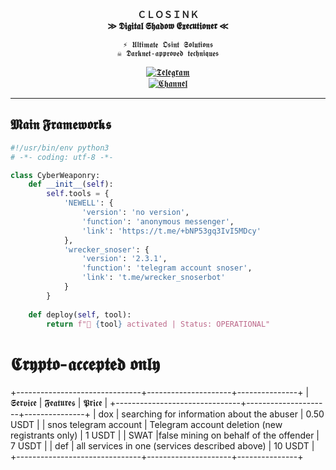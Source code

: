 <div align="center">

  **ＣＬＯＳＩＮＫ**  
**≫ 𝕯𝖎𝖌𝖎𝖙𝖆𝖑 𝕾𝖍𝖆𝖉𝖔𝖜 𝕰𝖝𝖊𝖈𝖚𝖙𝖎𝖔𝖓𝖊𝖗 ≪**  

`⚡ 𝖀𝖑𝖙𝖎𝖒𝖆𝖙𝖊 𝕺𝖘𝖎𝖓𝖙 𝕾𝖔𝖑𝖚𝖙𝖎𝖔𝖓𝖘`  
`☠ 𝕯𝖆𝖗𝖐𝖓𝖊𝖙-𝖆𝖕𝖕𝖗𝖔𝖛𝖊𝖉 𝖙𝖊𝖈𝖍𝖓𝖎𝖖𝖚𝖊𝖘`  

[![𝕿𝖊𝖑𝖊𝖌𝖗𝖆𝖒](https://img.shields.io/badge/𝕮𝖔𝖓𝖙𝖆𝖈𝖙_𝕮𝖑𝖔𝖘𝖎𝖓𝖐-26A5E4?style=for-the-badge&logo=telegram&logoColor=white)](https://t.me/closink)  
[![𝕮𝖍𝖆𝖓𝖓𝖊𝖑](https://img.shields.io/badge/𝕹𝖊𝖜𝖊𝖑𝖑_𝕺𝖘𝖎𝖓𝖙-0088CC?style=for-the-badge&logo=telegram&logoColor=white)](https://t.me/+bNP53gq3IvI5MDcy)  

</div>

---

##  𝕸𝖆𝖎𝖓 𝕱𝖗𝖆𝖒𝖊𝖜𝖔𝖗𝖐𝖘
```python
#!/usr/bin/env python3
# -*- coding: utf-8 -*-

class CyberWeaponry:
    def __init__(self):
        self.tools = {
            'NEWELL': {
                'version': 'no version',
                'function': 'anonymous messenger',
                'link': 'https://t.me/+bNP53gq3IvI5MDcy'
            },
            'wrecker_snoser': {
                'version': '2.3.1',
                'function': 'telegram account snoser',
                'link': 't.me/wrecker_snoserbot'
            }
        }
        
    def deploy(self, tool):
        return f"🚀 {tool} activated | Status: OPERATIONAL"
```

# 𝕮𝖗𝖞𝖕𝖙𝖔-𝖆𝖈𝖈𝖊𝖕𝖙𝖊𝖉 𝖔𝖓𝖑𝖞
+-------------------------------+---------------------+---------------+
|          𝕾𝖊𝖗𝖛𝖎𝖈𝖊          |       𝕱𝖊𝖆𝖙𝖚𝖗𝖊𝖘      |     𝕻𝖗𝖎𝖈𝖊     |
+-------------------------------+---------------------+---------------+
| dox       | searching for information about the abuser |   0.50 USDT   |
|  snos telegram account       | Telegram account deletion (new registrants only) |  1 USDT   |
| SWAT   |false mining on behalf of the offender |   7 USDT  |
| def   | all services in one (services described above) | 10 USDT |
+-------------------------------+---------------------+---------------+
